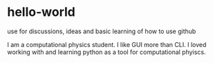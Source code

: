 # hello-world
use for discussions, ideas and basic learning of how to use github

I am a computational physics student. I like GUI more than CLI. I loved working with and learning python as a tool for computational phyiscs.
